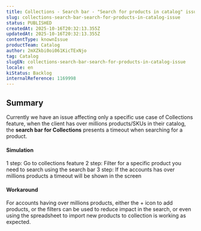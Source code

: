 ```yaml
---
title: Collections - Search bar - "Search for products in catalog" issue
slug: collections-search-bar-search-for-products-in-catalog-issue
status: PUBLISHED
createdAt: 2025-10-16T20:32:13.355Z
updatedAt: 2025-10-16T20:32:13.355Z
contentType: knownIssue
productTeam: Catalog
author: 2mXZkbi0oi061KicTExNjo
tag: Catalog
slugEN: collections-search-bar-search-for-products-in-catalog-issue
locale: en
kiStatus: Backlog
internalReference: 1169998
---
```


## Summary


Currently we have an issue affecting only a specific use case of Collections feature, when the client has over millions products/SKUs in their catalog, the **search bar for Collections** presents a timeout when searching for a product.


#### Simulation


1 step: Go to collections feature
2 step: Filter for a specific product you need to search using the search bar
3 step: If the accounts has over millions products a timeout will be shown in the screen


#### Workaround


For accounts having over millions products, either the + icon to add products, or the filters can be used to reduce impact in the search, or even using the spreadsheet to import new products to collection is working as expected.



